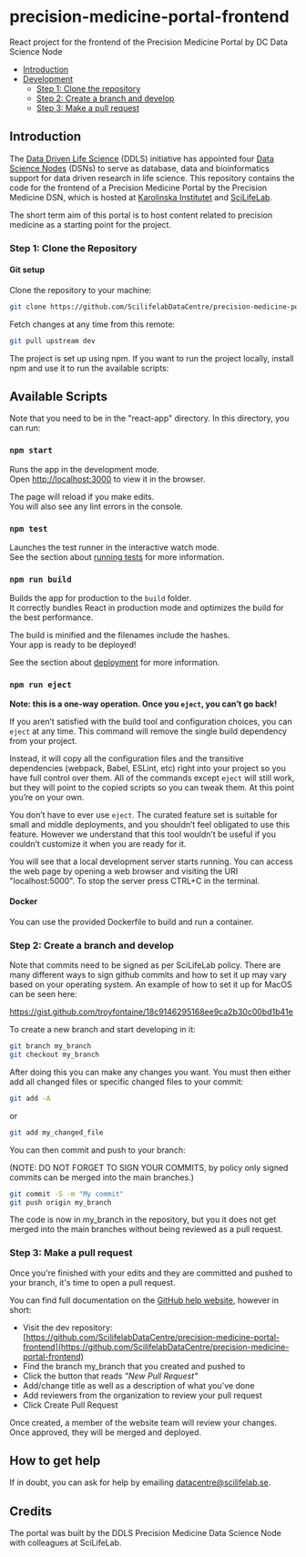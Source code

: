 # precision-medicine-portal-frontend
React project for the frontend of the Precision Medicine Portal by DC Data Science Node

- [Introduction](#introduction)
- [Development](#development)
    - [Step 1: Clone the repository](#step-1-clone-the-repository)
    - [Step 2: Create a branch and develop](#step-2-create-a-branch-and-develop)
    - [Step 3: Make a pull request](#step-3-make-a-pull-request)

## Introduction

The [Data Driven Life Science](https://www.scilifelab.se/data-driven/) (DDLS) initiative has appointed four [Data Science Nodes](https://www.scilifelab.se/news/ddls-data-science-nodes-to-be-launched/) (DSNs) to serve as database, data and bioinformatics support for data driven research in life science. This repository contains the code for the frontend of a Precision Medicine Portal by the Precision Medicine DSN, which is hosted at [Karolinska Institutet](https://ki.se/en) and [SciLifeLab](https://www.scilifelab.se).

The short term aim of this portal is to host content related to precision medicine as a starting point for the project.


### Step 1: Clone the Repository

#### Git setup

Clone the repository to your machine:

```bash
git clone https://github.com/ScilifelabDataCentre/precision-medicine-portal-frontend.git
```

Fetch changes at any time from this remote:

```bash
git pull upstream dev
```

The project is set up using npm. If you want to run the project locally, install npm and use it to run the available scripts:

## Available Scripts

Note that you need to be in the "react-app" directory. In this directory, you can run:

### `npm start`

Runs the app in the development mode.\
Open [http://localhost:3000](http://localhost:3000) to view it in the browser.

The page will reload if you make edits.\
You will also see any lint errors in the console.

### `npm test`

Launches the test runner in the interactive watch mode.\
See the section about [running tests](https://facebook.github.io/create-react-app/docs/running-tests) for more information.

### `npm run build`

Builds the app for production to the `build` folder.\
It correctly bundles React in production mode and optimizes the build for the best performance.

The build is minified and the filenames include the hashes.\
Your app is ready to be deployed!

See the section about [deployment](https://facebook.github.io/create-react-app/docs/deployment) for more information.

### `npm run eject`

**Note: this is a one-way operation. Once you `eject`, you can’t go back!**

If you aren’t satisfied with the build tool and configuration choices, you can `eject` at any time. This command will remove the single build dependency from your project.

Instead, it will copy all the configuration files and the transitive dependencies (webpack, Babel, ESLint, etc) right into your project so you have full control over them. All of the commands except `eject` will still work, but they will point to the copied scripts so you can tweak them. At this point you’re on your own.

You don’t have to ever use `eject`. The curated feature set is suitable for small and middle deployments, and you shouldn’t feel obligated to use this feature. However we understand that this tool wouldn’t be useful if you couldn’t customize it when you are ready for it.

You will see that a local development server starts running. You can access the web page by opening a web browser and visiting the URI "localhost:5000". To stop the server press CTRL+C in the terminal.


#### Docker

You can use the provided Dockerfile to build and run a container.


### Step 2: Create a branch and develop

Note that commits need to be signed as per SciLifeLab policy. There are many different ways to sign github commits and how to set it up may vary based on your operating system. An example of how to set it up for MacOS can be seen here: 

https://gist.github.com/troyfontaine/18c9146295168ee9ca2b30c00bd1b41e

To create a new branch and start developing in it:

```bash
git branch my_branch
git checkout my_branch
```

After doing this you can make any changes you want. You must then either add all changed files or specific changed files to your commit:

```bash
git add -A
```

or

```bash
git add my_changed_file
```

You can then commit and push to your branch:

(NOTE: DO NOT FORGET TO SIGN YOUR COMMITS, by policy only signed commits can be merged into the main branches.)

```bash
git commit -S -m "My commit"
git push origin my_branch
```

The code is now in my_branch in the repository, but you it does not get merged into the main branches without being reviewed as a pull request.


### Step 3: Make a pull request

Once you're finished with your edits and they are committed and pushed to your branch, it's time to open a pull request.

You can find full documentation on the [GitHub help website](https://help.github.com/en/github/collaborating-with-issues-and-pull-requests/about-pull-requests), however in short:

- Visit the dev repository: [https://github.com/ScilifelabDataCentre/precision-medicine-portal-frontend](https://github.com/ScilifelabDataCentre/precision-medicine-portal-frontend)
- Find the branch my_branch that you created and pushed to
- Click the button that reads _"New Pull Request"_
- Add/change title as well as a description of what you've done
- Add reviewers from the organization to review your pull request
- Click Create Pull Request

Once created, a member of the website team will review your changes.
Once approved, they will be merged and deployed.

## How to get help

If in doubt, you can ask for help by emailing [datacentre@scilifelab.se](mailto:datacentre@scilifelab.se).

## Credits

The portal was built by the DDLS Precision Medicine Data Science Node with colleagues at SciLifeLab.

